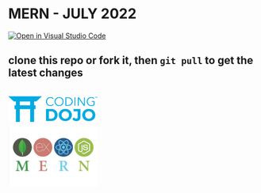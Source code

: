 # MERN - JULY 2022

[![Open in Visual Studio Code](https://img.shields.io/badge/open%20in%20vscode-blue??style=for-the-badge&logo=visualstudiocode)](https://open.vscode.dev/jupiterorbita/MERN_JULY_2022)
<!-- [![Open in Visual Studio Code](https://img.shields.io/badge/open%20in%20vscode-blue?style=flat-square&logo=visualstudiocode)](https://open.vscode.dev/jupiterorbita/MERN_MAY_2022) -->
<!-- [![Open in Visual Studio Code](https://open.vscode.dev/badges/open-in-vscode.svg)](https://open.vscode.dev/jupiterorbita/MERN_MAY_2022) -->

## clone this repo or fork it, then `git pull` to get the latest changes

<br/>

<img src="https://raw.githubusercontent.com/jupiterorbita/git_assets/master/CD_Horizontal_Logo_Blue.png" alt="Coding Dojo Logo" width="180">

<br/>

<img src="https://raw.githubusercontent.com/jupiterorbita/git_assets/master/MERN-logo-white.jpg" alt="Mern logo" width="180">